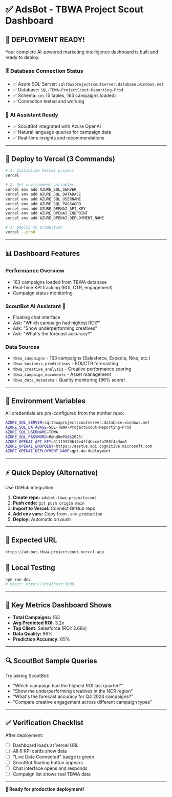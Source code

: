 # ✅ AdsBot - TBWA Project Scout Dashboard

## 🎉 **DEPLOYMENT READY!**

Your complete AI-powered marketing intelligence dashboard is built and ready to deploy.

### 🗄️ **Database Connection Status**
- ✅ Azure SQL Server: `sqltbwaprojectscoutserver.database.windows.net`
- ✅ Database: `SQL-TBWA-ProjectScout-Reporting-Prod`
- ✅ Schema: `ces` (5 tables, 163 campaigns loaded)
- ✅ Connection tested and working

### 🧠 **AI Assistant Ready**
- ✅ ScoutBot integrated with Azure OpenAI
- ✅ Natural language queries for campaign data
- ✅ Real-time insights and recommendations

---

## 🚀 **Deploy to Vercel (3 Commands)**

```bash
# 1. Initialize Vercel project
vercel

# 2. Set environment variables
vercel env add AZURE_SQL_SERVER
vercel env add AZURE_SQL_DATABASE  
vercel env add AZURE_SQL_USERNAME
vercel env add AZURE_SQL_PASSWORD
vercel env add AZURE_OPENAI_API_KEY
vercel env add AZURE_OPENAI_ENDPOINT
vercel env add AZURE_OPENAI_DEPLOYMENT_NAME

# 3. Deploy to production
vercel --prod
```

---

## 📊 **Dashboard Features**

### **Performance Overview**
- 163 campaigns loaded from TBWA database
- Real-time KPI tracking (ROI, CTR, engagement)
- Campaign status monitoring

### **ScoutBot AI Assistant** 🤖
- Floating chat interface
- Ask: "Which campaign had highest ROI?"
- Ask: "Show underperforming creatives"
- Ask: "What's the forecast accuracy?"

### **Data Sources**
- `tbwa_campaigns` - 163 campaigns (Salesforce, Expedia, Nike, etc.)
- `tbwa_business_predictions` - ROI/CTR forecasting
- `tbwa_creative_analysis` - Creative performance scoring
- `tbwa_campaign_documents` - Asset management
- `tbwa_data_metadata` - Quality monitoring (96% score)

---

## 🔧 **Environment Variables**

All credentials are pre-configured from the mother repo:

```bash
AZURE_SQL_SERVER=sqltbwaprojectscoutserver.database.windows.net
AZURE_SQL_DATABASE=SQL-TBWA-ProjectScout-Reporting-Prod
AZURE_SQL_USERNAME=TBWA
AZURE_SQL_PASSWORD=R@nd0mPA$$2025!
AZURE_OPENAI_API_KEY=31119320b14e4ff4bccefa768f4adaa8
AZURE_OPENAI_ENDPOINT=https://eastus.api.cognitive.microsoft.com
AZURE_OPENAI_DEPLOYMENT_NAME=gpt-4o-deployment
```

---

## ⚡ **Quick Deploy (Alternative)**

Use GitHub integration:

1. **Create repo:** `adsbot-tbwa-projectscout`
2. **Push code:** `git push origin main`
3. **Import to Vercel:** Connect GitHub repo
4. **Add env vars:** Copy from `.env.production`
5. **Deploy:** Automatic on push

---

## 📱 **Expected URL**
`https://adsbot-tbwa-projectscout.vercel.app`

## 🧪 **Local Testing**
```bash
npm run dev
# Visit: http://localhost:3000
```

---

## 🎯 **Key Metrics Dashboard Shows**

- **Total Campaigns:** 163
- **Avg Predicted ROI:** 3.2x
- **Top Client:** Salesforce (ROI: 2.68x)
- **Data Quality:** 96% 
- **Prediction Accuracy:** 85%

---

## 🔍 **ScoutBot Sample Queries**

Try asking ScoutBot:
- "Which campaign had the highest ROI last quarter?"
- "Show me underperforming creatives in the NCR region"
- "What's the forecast accuracy for Q4 2024 campaigns?"
- "Compare creative engagement across different campaign types"

---

## ✅ **Verification Checklist**

After deployment:
- [ ] Dashboard loads at Vercel URL
- [ ] All 6 KPI cards show data
- [ ] "Live Data Connected" badge is green
- [ ] ScoutBot floating button appears
- [ ] Chat interface opens and responds
- [ ] Campaign list shows real TBWA data

---

**🚀 Ready for production deployment!**